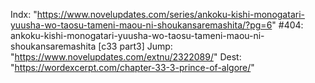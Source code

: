 Indx: "https://www.novelupdates.com/series/ankoku-kishi-monogatari-yuusha-wo-taosu-tameni-maou-ni-shoukansaremashita/?pg=6"
#404: ankoku-kishi-monogatari-yuusha-wo-taosu-tameni-maou-ni-shoukansaremashita [c33 part3]
Jump: "https://www.novelupdates.com/extnu/2322089/"
Dest: "https://wordexcerpt.com/chapter-33-3-prince-of-algore/"